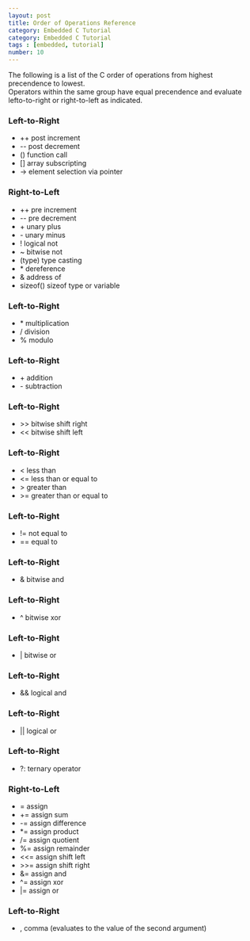 ```yaml
---
layout: post
title: Order of Operations Reference
category: Embedded C Tutorial
category: Embedded C Tutorial
tags : [embedded, tutorial]
number: 10
---
```


The following is a list of the C order of operations from highest precendence to lowest.  
Operators within the same group have equal precendence and evaluate lefto-to-right 
or right-to-left as indicated.

### Left-to-Right

- ++ post increment
- -- post decrement
- () function call
- [] array subscripting
- -> element selection via pointer

### Right-to-Left

- ++ pre increment
- <span>--</span> pre decrement
- \+ unary plus
- \- unary minus
- ! logical not
- ~ bitwise not
- (type) type casting
- \* dereference
- & address of
- sizeof() sizeof type or variable

### Left-to-Right

- \* multiplication
- / division
- % modulo

### Left-to-Right

- \+ addition
- \- subtraction

### Left-to-Right

- <span>&gt;&gt;</span> bitwise shift right
- <span>&lt;&lt;</span> bitwise shift left

### Left-to-Right

- <span>&lt;</span> less than
- <span>&lt;=</span> less than or equal to
- <span>&gt;</span> greater than
- <span>&gt;=</span> greater than or equal to

### Left-to-Right

- <span>!=</span> not equal to
- <span>==</span> equal to

### Left-to-Right

- & bitwise and

### Left-to-Right

- ^ bitwise xor

### Left-to-Right

- | bitwise or

### Left-to-Right

- && logical and

### Left-to-Right

- || logical or

### Left-to-Right

- ?: ternary operator

### Right-to-Left

- <span>=</span> assign
- <span>+=</span> assign sum
- <span>-=</span> assign difference
- <span>\*=</span> assign product
- <span>/=</span> assign quotient
- <span>%=</span> assign remainder
- <span>&lt;&lt;=</span> assign shift left
- <span>&gt;&gt;=</span> assign shift right
- <span>&amp;=</span> assign and
- <span>^=</span> assign xor
- <span>|=</span> assign or

### Left-to-Right

- , comma (evaluates to the value of the second argument)
